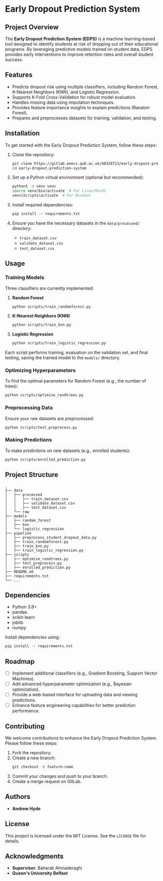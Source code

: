 # Early Dropout Prediction System

## Project Overview
The **Early Dropout Prediction System (EDPS)** is a machine learning-based tool designed to identify students at risk of dropping out of their educational programs. By leveraging predictive models trained on student data, EDPS provides early interventions to improve retention rates and overall student success.

## Features
- Predicts dropout risk using multiple classifiers, including Random Forest, K-Nearest Neighbors (KNN), and Logistic Regression.
- Supports K-Fold Cross-Validation for robust model evaluation.
- Handles missing data using imputation techniques.
- Provides feature importance insights to explain predictions (Random Forest).
- Prepares and preprocesses datasets for training, validation, and testing.

## Installation
To get started with the Early Dropout Prediction System, follow these steps:

1. Clone the repository:
    ```bash
    git clone https://gitlab.eeecs.qub.ac.uk/40328713/early-dropout-prediction-system.git
    cd early-dropout-prediction-system
    ```

2. Set up a Python virtual environment (optional but recommended):
    ```bash
    python3 -m venv venv
    source venv/bin/activate  # For Linux/MacOS
    venv\Scripts\activate  # For Windows
    ```

3. Install required dependencies:
    ```bash
    pip install -r requirements.txt
    ```

4. Ensure you have the necessary datasets in the `data/processed/` directory:
    - `train_dataset.csv`
    - `validate_dataset.csv`
    - `test_dataset.csv`

## Usage

### Training Models
Three classifiers are currently implemented:

1. **Random Forest**
    ```bash
    python scripts/train_randomforest.py
    ```

2. **K-Nearest Neighbors (KNN)**
    ```bash
    python scripts/train_knn.py
    ```

3. **Logistic Regression**
    ```bash
    python scripts/train_logistic_regression.py
    ```

Each script performs training, evaluation on the validation set, and final testing, saving the trained model to the `models/` directory.

### Optimizing Hyperparameters
To find the optimal parameters for Random Forest (e.g., the number of trees):
```bash
python scripts/optimise_randtrees.py
```

### Preprocessing Data
Ensure your raw datasets are preprocessed:
```bash
python scripts/test_preprocess.py
```

### Making Predictions
To make predictions on new datasets (e.g., enrolled students):
```bash
python scripts/enrolled_prediction.py
```

## Project Structure
```
.
├── data
│   ├── processed
│   │   ├── train_dataset.csv
│   │   ├── validate_dataset.csv
│   │   ├── test_dataset.csv
│   └── raw
├── models
│   ├── random_forest
│   ├── knn
│   └── logistic_regression
├── pipeline
│   ├── preprocess_student_dropout_data.py
│   ├── train_randomforest.py
│   ├── train_knn.py
│   ├── train_logistic_regression.py
├── scripts
│   ├── optimise_randtrees.py
│   ├── test_preprocess.py
│   ├── enrolled_prediction.py
├── README.md
├── requirements.txt
└── ...
```

## Dependencies
- Python 3.8+
- pandas
- scikit-learn
- joblib
- numpy

Install dependencies using:
```bash
pip install -r requirements.txt
```

## Roadmap
- [ ] Implement additional classifiers (e.g., Gradient Boosting, Support Vector Machines).
- [ ] Add advanced hyperparameter optimization (e.g., Bayesian optimization).
- [ ] Provide a web-based interface for uploading data and viewing predictions.
- [ ] Enhance feature engineering capabilities for better prediction performance.

## Contributing
We welcome contributions to enhance the Early Dropout Prediction System. Please follow these steps:
1. Fork the repository.
2. Create a new branch:
    ```bash
    git checkout -b feature-name
    ```
3. Commit your changes and push to your branch.
4. Create a merge request on GitLab.

## Authors
- **Andrew Hyde**

## License
This project is licensed under the MIT License. See the `LICENSE` file for details.

## Acknowledgments
- **Supervisor**: Baharak Ahmaderaghi
- **Queen's University Belfast**
